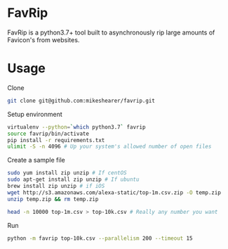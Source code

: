 # FavRip

FavRip is a python3.7+ tool built to asynchronously rip large amounts of Favicon's from websites.

# Usage

Clone
``` sh
git clone git@github.com:mikeshearer/favrip.git
```
Setup environment
``` sh
virtualenv --python=`which python3.7` favrip
source favrip/bin/activate
pip install -r requirements.txt
ulimit -S -n 4096 # Up your system's allowed number of open files
```
Create a sample file
``` sh
sudo yum install zip unzip # If centOS
sudo apt-get install zip unzip # If ubuntu
brew install zip unzip # if iOS
wget http://s3.amazonaws.com/alexa-static/top-1m.csv.zip -O temp.zip
unzip temp.zip && rm temp.zip

head -n 10000 top-1m.csv > top-10k.csv # Really any number you want
```

Run
``` sh
python -m favrip top-10k.csv --parallelism 200 --timeout 15
```